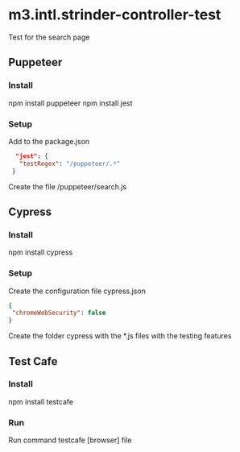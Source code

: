# m3.intl.strinder-controller-test
Test for the search page

## Puppeteer

### Install
npm install puppeteer
npm install jest

### Setup
Add to the package.json
 ```json
   "jest": {
    "testRegex": "/puppeteer/.*"
  }
  ```
Create the file /puppeteer/search.js

## Cypress

### Install
npm install cypress

### Setup
Create the configuration file cypress.json
 ```json
{
  "chromeWebSecurity": false
}
 ```
Create the folder cypress with the *.js files with the testing features

## Test Cafe

### Install
npm install testcafe

### Run
Run command testcafe [browser] file

